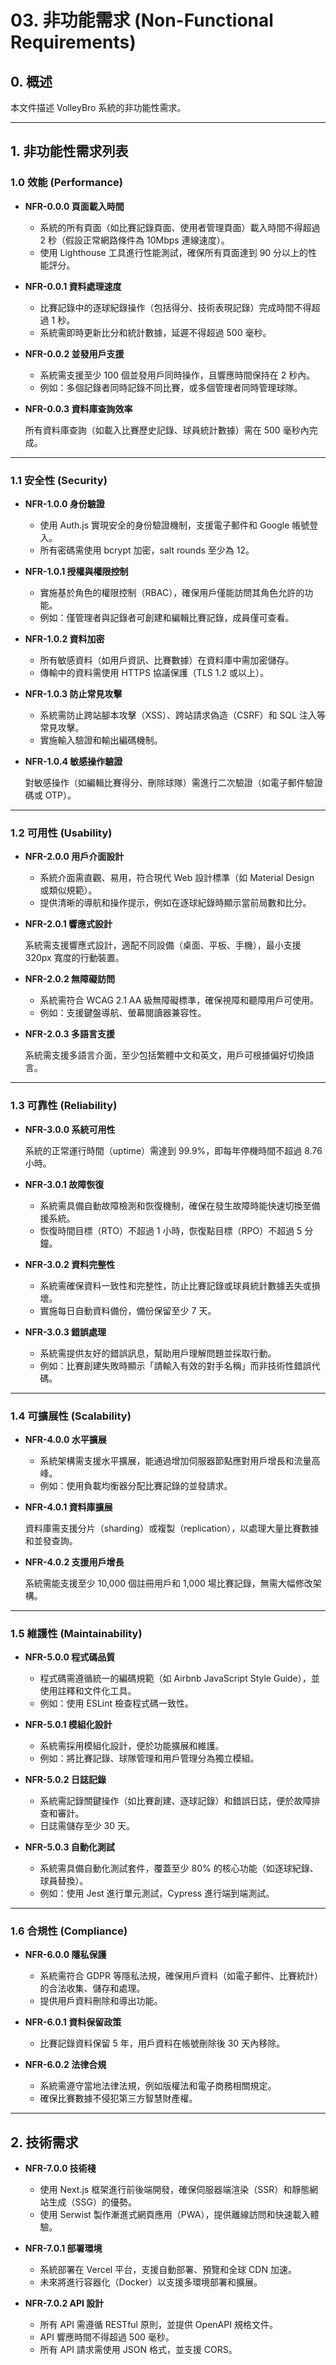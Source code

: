 # 03. 非功能需求 (Non-Functional Requirements)

## 0. 概述

本文件描述 VolleyBro 系統的非功能性需求。

---

## 1. 非功能性需求列表

### 1.0 效能 (Performance)

- **NFR-0.0.0 頁面載入時間**

  - 系統的所有頁面（如比賽記錄頁面、使用者管理頁面）載入時間不得超過 2 秒（假設正常網路條件為 10Mbps 連線速度）。
  - 使用 Lighthouse 工具進行性能測試，確保所有頁面達到 90 分以上的性能評分。

- **NFR-0.0.1 資料處理速度**

  - 比賽記錄中的逐球紀錄操作（包括得分、技術表現記錄）完成時間不得超過 1 秒。
  - 系統需即時更新比分和統計數據，延遲不得超過 500 毫秒。

- **NFR-0.0.2 並發用戶支援**

  - 系統需支援至少 100 個並發用戶同時操作，且響應時間保持在 2 秒內。
  - 例如：多個記錄者同時記錄不同比賽，或多個管理者同時管理球隊。

- **NFR-0.0.3 資料庫查詢效率**

  所有資料庫查詢（如載入比賽歷史記錄、球員統計數據）需在 500 毫秒內完成。

---

### 1.1 安全性 (Security)

- **NFR-1.0.0 身份驗證**

  - 使用 Auth.js 實現安全的身份驗證機制，支援電子郵件和 Google 帳號登入。
  - 所有密碼需使用 bcrypt 加密，salt rounds 至少為 12。

- **NFR-1.0.1 授權與權限控制**

  - 實施基於角色的權限控制（RBAC），確保用戶僅能訪問其角色允許的功能。
  - 例如：僅管理者與記錄者可創建和編輯比賽記錄，成員僅可查看。

- **NFR-1.0.2 資料加密**

  - 所有敏感資料（如用戶資訊、比賽數據）在資料庫中需加密儲存。
  - 傳輸中的資料需使用 HTTPS 協議保護（TLS 1.2 或以上）。

- **NFR-1.0.3 防止常見攻擊**

  - 系統需防止跨站腳本攻擊（XSS）、跨站請求偽造（CSRF）和 SQL 注入等常見攻擊。
  - 實施輸入驗證和輸出編碼機制。

- **NFR-1.0.4 敏感操作驗證**

  對敏感操作（如編輯比賽得分、刪除球隊）需進行二次驗證（如電子郵件驗證碼或 OTP）。

---

### 1.2 可用性 (Usability)

- **NFR-2.0.0 用戶介面設計**

  - 系統介面需直觀、易用，符合現代 Web 設計標準（如 Material Design 或類似規範）。
  - 提供清晰的導航和操作提示，例如在逐球紀錄時顯示當前局數和比分。

- **NFR-2.0.1 響應式設計**

  系統需支援響應式設計，適配不同設備（桌面、平板、手機），最小支援 320px 寬度的行動裝置。

- **NFR-2.0.2 無障礙訪問**

  - 系統需符合 WCAG 2.1 AA 級無障礙標準，確保視障和聽障用戶可使用。
  - 例如：支援鍵盤導航、螢幕閱讀器兼容性。

- **NFR-2.0.3 多語言支援**

  系統需支援多語言介面，至少包括繁體中文和英文，用戶可根據偏好切換語言。

---

### 1.3 可靠性 (Reliability)

- **NFR-3.0.0 系統可用性**

  系統的正常運行時間（uptime）需達到 99.9%，即每年停機時間不超過 8.76 小時。

- **NFR-3.0.1 故障恢復**

  - 系統需具備自動故障檢測和恢復機制，確保在發生故障時能快速切換至備援系統。
  - 恢復時間目標（RTO）不超過 1 小時，恢復點目標（RPO）不超過 5 分鐘。

- **NFR-3.0.2 資料完整性**

  - 系統需確保資料一致性和完整性，防止比賽記錄或球員統計數據丟失或損壞。
  - 實施每日自動資料備份，備份保留至少 7 天。

- **NFR-3.0.3 錯誤處理**

  - 系統需提供友好的錯誤訊息，幫助用戶理解問題並採取行動。
  - 例如：比賽創建失敗時顯示「請輸入有效的對手名稱」而非技術性錯誤代碼。

---

### 1.4 可擴展性 (Scalability)

- **NFR-4.0.0 水平擴展**

  - 系統架構需支援水平擴展，能通過增加伺服器節點應對用戶增長和流量高峰。
  - 例如：使用負載均衡器分配比賽記錄的並發請求。

- **NFR-4.0.1 資料庫擴展**

  資料庫需支援分片（sharding）或複製（replication），以處理大量比賽數據和並發查詢。

- **NFR-4.0.2 支援用戶增長**

  系統需能支援至少 10,000 個註冊用戶和 1,000 場比賽記錄，無需大幅修改架構。

---

### 1.5 維護性 (Maintainability)

- **NFR-5.0.0 程式碼品質**

  - 程式碼需遵循統一的編碼規範（如 Airbnb JavaScript Style Guide），並使用註釋和文件化工具。
  - 例如：使用 ESLint 檢查程式碼一致性。

- **NFR-5.0.1 模組化設計**

  - 系統需採用模組化設計，便於功能擴展和維護。
  - 例如：將比賽記錄、球隊管理和用戶管理分為獨立模組。

- **NFR-5.0.2 日誌記錄**

  - 系統需記錄關鍵操作（如比賽創建、逐球記錄）和錯誤日誌，便於故障排查和審計。
  - 日誌需儲存至少 30 天。

- **NFR-5.0.3 自動化測試**

  - 系統需具備自動化測試套件，覆蓋至少 80% 的核心功能（如逐球紀錄、球員替換）。
  - 例如：使用 Jest 進行單元測試，Cypress 進行端到端測試。

---

### 1.6 合規性 (Compliance)

- **NFR-6.0.0 隱私保護**

  - 系統需符合 GDPR 等隱私法規，確保用戶資料（如電子郵件、比賽統計）的合法收集、儲存和處理。
  - 提供用戶資料刪除和導出功能。

- **NFR-6.0.1 資料保留政策**

  - 比賽記錄資料保留 5 年，用戶資料在帳號刪除後 30 天內移除。

- **NFR-6.0.2 法律合規**

  - 系統需遵守當地法律法規，例如版權法和電子商務相關規定。
  - 確保比賽數據不侵犯第三方智慧財產權。

---

## 2. 技術需求

- **NFR-7.0.0 技術棧**

  - 使用 Next.js 框架進行前後端開發，確保伺服器端渲染（SSR）和靜態網站生成（SSG）的優勢。
  - 使用 Serwist 製作漸進式網頁應用（PWA），提供離線訪問和快速載入體驗。

- **NFR-7.0.1 部署環境**

  - 系統部署在 Vercel 平台，支援自動部署、預覽和全球 CDN 加速。
  - 未來將進行容器化（Docker）以支援多環境部署和擴展。

- **NFR-7.0.2 API 設計**

  - 所有 API 需遵循 RESTful 原則，並提供 OpenAPI 規格文件。
  - API 響應時間不得超過 500 毫秒。
  - 所有 API 請求需使用 JSON 格式，並支援 CORS。

